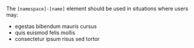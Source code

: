 The `[namespace]-[name]` element should be used in situations where users may:

* egestas bibendum mauris cursus
* quis euismod felis mollis
* consectetur ipsum risus sed tortor
